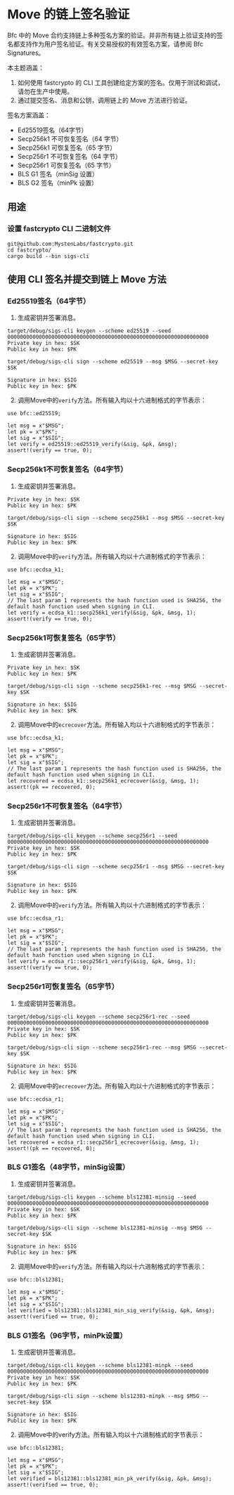 # Move 的链上签名验证

Bfc 中的 Move 合约支持链上多种签名方案的验证。并非所有链上验证支持的签名都支持作为用户签名验证。有关交易授权的有效签名方案，请参阅 Bfc Signatures。

本主题涵盖：

1. 如何使用 fastcrypto 的 CLI 工具创建给定方案的签名。仅用于测试和调试，请勿在生产中使用。
2. 通过提交签名、消息和公钥，调用链上的 Move 方法进行验证。

签名方案涵盖：

- Ed25519签名（64字节）
- Secp256k1 不可恢复签名（64 字节）
- Secp256k1 可恢复签名（65 字节）
- Secp256r1 不可恢复签名（64 字节）
- Secp256r1 可恢复签名（65 字节）
- BLS G1 签名（minSig 设置）
- BLS G2 签名（minPk 设置）

## 用途

### 设置 fastcrypto CLI 二进制文件​

```plain
git@github.com:MystenLabs/fastcrypto.git
cd fastcrypto/
cargo build --bin sigs-cli
```

## 使用 CLI 签名并提交到链上 Move 方法​

### Ed25519签名（64字节）​

1. 生成密钥并签署消息。

```plain
target/debug/sigs-cli keygen --scheme ed25519 --seed 0000000000000000000000000000000000000000000000000000000000000000                
Private key in hex: $SK
Public key in hex: $PK

target/debug/sigs-cli sign --scheme ed25519 --msg $MSG --secret-key  $SK

Signature in hex: $SIG
Public key in hex: $PK
```

2. 调用Move中的`verify`方法。所有输入均以十六进制格式的字节表示：

```move
use bfc::ed25519;

let msg = x"$MSG";
let pk = x"$PK";
let sig = x"$SIG";
let verify = ed25519::ed25519_verify(&sig, &pk, &msg);
assert!(verify == true, 0);
```

### Secp256k1不可恢复签名（64字节）​

1. 生成密钥并签署消息。

```plaintarget/debug/sigs-cli keygen --scheme secp256k1 --seed 0000000000000000000000000000000000000000000000000000000000000000                
Private key in hex: $SK
Public key in hex: $PK

target/debug/sigs-cli sign --scheme secp256k1 --msg $MSG --secret-key $SK

Signature in hex: $SIG
Public key in hex: $PK
```

2. 调用Move中的`verify`方法。所有输入均以十六进制格式的字节表示：

```move
use bfc::ecdsa_k1;

let msg = x"$MSG";
let pk = x"$PK";
let sig = x"$SIG";
// The last param 1 represents the hash function used is SHA256, the default hash function used when signing in CLI.
let verify = ecdsa_k1::secp256k1_verify(&sig, &pk, &msg, 1);
assert!(verify == true, 0);
```

### Secp256k1可恢复签名（65字节）​

1. 生成密钥并签署消息。

```plaintarget/debug/sigs-cli keygen --scheme secp256k1-rec --seed 0000000000000000000000000000000000000000000000000000000000000000                
Private key in hex: $SK
Public key in hex: $PK

target/debug/sigs-cli sign --scheme secp256k1-rec --msg $MSG --secret-key $SK

Signature in hex: $SIG
Public key in hex: $PK
```

2. 调用Move中的`ecrecover`方法。所有输入均以十六进制格式的字节表示：

```move
use bfc::ecdsa_k1;

let msg = x"$MSG";
let pk = x"$PK";
let sig = x"$SIG";
// The last param 1 represents the hash function used is SHA256, the default hash function used when signing in CLI.
let recovered = ecdsa_k1::secp256k1_ecrecover(&sig, &msg, 1);
assert!(pk == recovered, 0);
```

### Secp256r1不可恢复签名（64字节）​

1. 生成密钥并签署消息。

```plain
target/debug/sigs-cli keygen --scheme secp256r1 --seed 0000000000000000000000000000000000000000000000000000000000000000                
Private key in hex: $SK
Public key in hex: $PK

target/debug/sigs-cli sign --scheme secp256r1 --msg $MSG --secret-key $SK

Signature in hex: $SIG
Public key in hex: $PK
```

2. 调用Move中的`verify`方法。所有输入均以十六进制格式的字节表示：

```move
use bfc::ecdsa_r1;

let msg = x"$MSG";
let pk = x"$PK";
let sig = x"$SIG";
// The last param 1 represents the hash function used is SHA256, the default hash function used when signing in CLI.
let verify = ecdsa_r1::secp256r1_verify(&sig, &pk, &msg, 1);
assert!(verify == true, 0);
```

### Secp256r1可恢复签名（65字节）​

1. 生成密钥并签署消息。

```plain
target/debug/sigs-cli keygen --scheme secp256r1-rec --seed 0000000000000000000000000000000000000000000000000000000000000000                
Private key in hex: $SK
Public key in hex: $PK

target/debug/sigs-cli sign --scheme secp256r1-rec --msg $MSG --secret-key $SK

Signature in hex: $SIG
Public key in hex: $PK
```

2. 调用Move中的`ecrecover`方法。所有输入均以十六进制格式的字节表示：

```move
use bfc::ecdsa_r1;

let msg = x"$MSG";
let pk = x"$PK";
let sig = x"$SIG";
// The last param 1 represents the hash function used is SHA256, the default hash function used when signing in CLI.
let recovered = ecdsa_r1::secp256r1_ecrecover(&sig, &msg, 1);
assert!(pk == recovered, 0);
```

### BLS G1签名（48字节，minSig设置）​

1. 生成密钥并签署消息。

```plain
target/debug/sigs-cli keygen --scheme bls12381-minsig --seed 0000000000000000000000000000000000000000000000000000000000000000                
Private key in hex: $SK
Public key in hex: $PK

target/debug/sigs-cli sign --scheme bls12381-minsig --msg $MSG --secret-key $SK

Signature in hex: $SIG
Public key in hex: $PK
```

2. 调用Move中的`verify`方法。所有输入均以十六进制格式的字节表示：

```move
use bfc::bls12381;

let msg = x"$MSG";
let pk = x"$PK";
let sig = x"$SIG";
let verified = bls12381::bls12381_min_sig_verify(&sig, &pk, &msg);
assert!(verified == true, 0);
```

### BLS G1签名（96字节，minPk设置）​

1. 生成密钥并签署消息。

```plain
target/debug/sigs-cli keygen --scheme bls12381-minpk --seed 0000000000000000000000000000000000000000000000000000000000000000                
Private key in hex: $SK
Public key in hex: $PK

target/debug/sigs-cli sign --scheme bls12381-minpk --msg $MSG --secret-key $SK

Signature in hex: $SIG
Public key in hex: $PK
```

2. 调用Move中的verify方法。所有输入均以十六进制格式的字节表示：

```move
use bfc::bls12381;

let msg = x"$MSG";
let pk = x"$PK";
let sig = x"$SIG";
let verified = bls12381::bls12381_min_pk_verify(&sig, &pk, &msg);
assert!(verified == true, 0);
```
